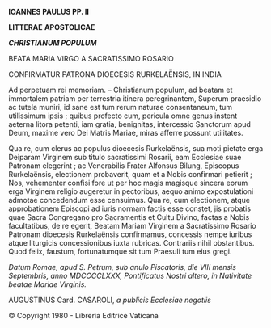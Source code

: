 **IOANNES PAULUS PP. II**

**LITTERAE** **APOSTOLICAE**

***CHRISTIANUM POPULUM***

BEATA MARIA VIRGO A SACRATISSIMO ROSARIO

CONFIRMATUR PATRONA DIOECESIS RURKELAËNSIS, IN INDIA

Ad perpetuam rei memoriam. – Christianum populum, ad beatam et immortalem patriam per terrestria itinera peregrinantem, Superum praesidio ac tutela muniri, id sane est tum rerum naturae consentaneum, tum utilissimum ipsis ; quibus profecto cum, pericula omne genus instent aeterna litora petenti, iam gratia, benignitas, intercessio Sanctorum apud Deum, maxime vero Dei Matris Mariae, miras afferre possunt utilitates.

Qua re, cum clerus ac populus dioecesis Rurkelaënsis, sua moti pietate erga Deiparam Virginem sub titulo sacratissimi Rosarii, eam Ecclesiae suae Patronam elegerint ; ac Venerabilis Frater Alfonsus Bilung, Episcopus Rurkelaënsis, electionem probaverit, quam et a Nobis confirmari petierit ; Nos, vehementer confisi fore ut per hoc magis magisque sincera eorum erga Virginem religio augeretur in pectoribus, aequo animo expostulationi admotae concedendum esse censuimus. Qua re, cum electionem, atque approbationem Episcopi ad iuris normam factis esse constet, jis probatis quae Sacra Congregano pro Sacramentis et Cultu Divino, factas a Nobis facultatibus, de re egerit, Beatam Mariam Virginem a Sacratissimo Rosario Patronam dioecesis Rurkelaënsis confirmamus, concessis nempe iuribus atque liturgicis concessionibus iuxta rubricas. Contrariis nihil obstantibus. Quod felix, faustum, fortunatumque sit tum Praesuli tum eius gregi.

*Datum Romae, apud S. Petrum, sub anulo Piscatoris, die VIII mensis Septembris, anno MDCCCCLXXX, Pontificatus Nostri altero, in Nativitate beatae Mariae Virginis.*

AUGUSTINUS Card. CASAROLI, *a publicis Ecclesiae negotiis*

© Copyright 1980 - Libreria Editrice Vaticana